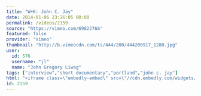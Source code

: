 ```yaml
---
title: "W+K: John C. Jay"
date: 2014-01-06 23:26:05 00:00
permalink: /videos/2159
source: "https://vimeo.com/69822766"
featured: false
provider: "Vimeo"
thumbnail: "http://b.vimeocdn.com/ts/444/200/444200917_1280.jpg"
user:
  id: 576
  username: "jl"
  name: "John Gregory Liwag"
tags: ["interview","short documentary","portland","john c. jay"]
html: "<iframe class=\"embedly-embed\" src=\"//cdn.embedly.com/widgets/media.html?src=https%3A%2F%2Fplayer.vimeo.com%2Fvideo%2F69822766&src_secure=1&url=http%3A%2F%2Fvimeo.com%2F69822766&image=http%3A%2F%2Fb.vimeocdn.com%2Fts%2F444%2F200%2F444200917_1280.jpg&key=950020ba825211e1a0764040d3dc5c07&type=text%2Fhtml&schema=vimeo\" width=\"1280\" height=\"720\" scrolling=\"no\" frameborder=\"0\" allowfullscreen></iframe>"
id: 2159
---
```


